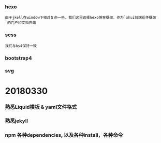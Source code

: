 
### hexo
    由于jkell在window下相对复杂一些，我们这里选择hexo博客框架，作为`xhui前端组件框架`的门户和文档界面

### scss
    我们与bs4保持一致

### bootstrap4
    
### svg

# 20180330

### 熟悉Liquid模板 & yaml文件格式

### 熟悉jekyll

### npm 各种dependencies, 以及各种install，各种命令